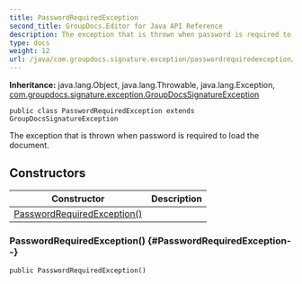 ```yaml
---
title: PasswordRequiredException
second_title: GroupDocs.Editor for Java API Reference
description: The exception that is thrown when password is required to load the document.
type: docs
weight: 12
url: /java/com.groupdocs.signature.exception/passwordrequiredexception/
---
```

**Inheritance:**
java.lang.Object, java.lang.Throwable, java.lang.Exception, [com.groupdocs.signature.exception.GroupDocsSignatureException](../../com.groupdocs.signature.exception/groupdocssignatureexception)
```
public class PasswordRequiredException extends GroupDocsSignatureException
```

The exception that is thrown when password is required to load the document.
## Constructors

| Constructor | Description |
| --- | --- |
| [PasswordRequiredException()](#PasswordRequiredException--) |  |
### PasswordRequiredException() {#PasswordRequiredException--}
```
public PasswordRequiredException()
```



